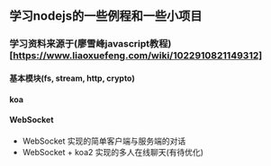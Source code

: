 ## 学习nodejs的一些例程和一些小项目
### 学习资料来源于(廖雪峰javascript教程)[https://www.liaoxuefeng.com/wiki/1022910821149312]

#### 基本模块(fs, stream, http, crypto)

#### koa

#### WebSocket
- WebSocket 实现的简单客户端与服务端的对话
- WebSocket + koa2 实现的多人在线聊天(有待优化)


